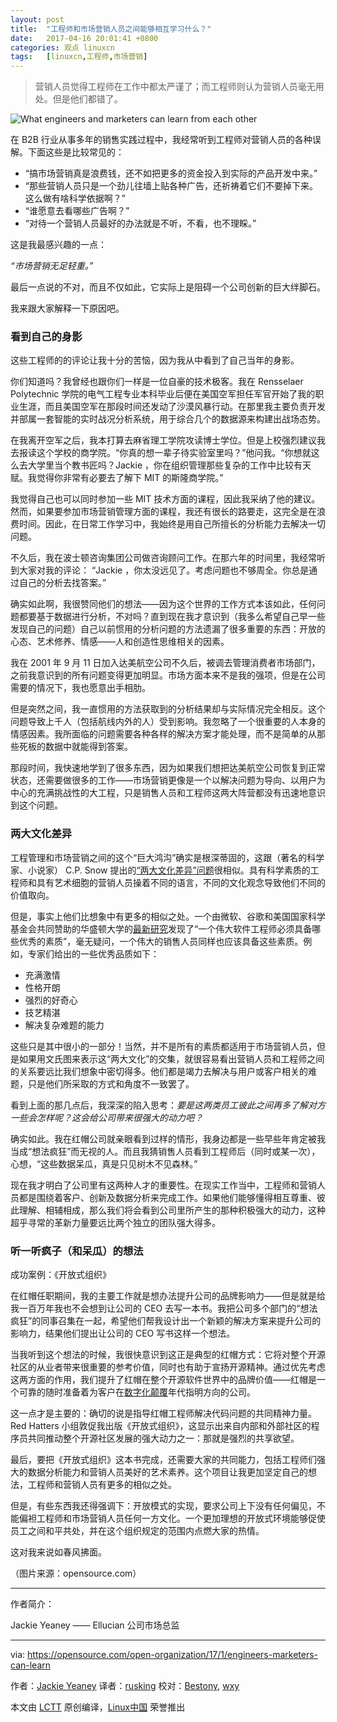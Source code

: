 ```yaml
---
layout: post
title:	"工程师和市场营销人员之间能够相互学习什么？"
date:	2017-04-16 20:01:41 +0800 
categories:	观点 linuxcn 
tags:	[linuxcn,工程师,市场营销]
---
```




> 
> 营销人员觉得工程师在工作中都太严谨了；而工程师则认为营销人员毫无用处。但是他们都错了。
> 
> 
> 


![What engineers and marketers can learn from each other](/Asserts/Images//attachment/album/201704/16/200201y3hz3hpypmphiyju.png "What engineers and marketers can learn from each other")


在 B2B 行业从事多年的销售实践过程中，我经常听到工程师对营销人员的各种误解。下面这些是比较常见的：


* “搞市场营销真是浪费钱，还不如把更多的资金投入到实际的产品开发中来。”
* “那些营销人员只是一个劲儿往墙上贴各种广告，还祈祷着它们不要掉下来。这么做有啥科学依据啊？”
* “谁愿意去看哪些广告啊？”
* “对待一个营销人员最好的办法就是不听，不看，也不理睬。”


这是我最感兴趣的一点：


*“市场营销无足轻重。”*


最后一点说的不对，而且不仅如此，它实际上是阻碍一个公司创新的巨大绊脚石。


我来跟大家解释一下原因吧。


### 看到自己的身影


这些工程师的的评论让我十分的苦恼，因为我从中看到了自己当年的身影。


你们知道吗？我曾经也跟你们一样是一位自豪的技术极客。我在 Rensselaer Polytechnic 学院的电气工程专业本科毕业后便在美国空军担任军官开始了我的职业生涯，而且美国空军在那段时间还发动了沙漠风暴行动。在那里我主要负责开发并部属一套智能的实时战况分析系统，用于综合几个的数据源来构建出战场态势。


在我离开空军之后，我本打算去麻省理工学院攻读博士学位。但是上校强烈建议我去报读这个学校的商学院。“你真的想一辈子待实验室里吗？”他问我。“你想就这么去大学里当个教书匠吗？Jackie ，你在组织管理那些复杂的工作中比较有天赋。我觉得你非常有必要去了解下 MIT 的斯隆商学院。”


我觉得自己也可以同时参加一些 MIT 技术方面的课程，因此我采纳了他的建议。然而，如果要参加市场营销管理方面的课程，我还有很长的路要走，这完全是在浪费时间。因此，在日常工作学习中，我始终是用自己所擅长的分析能力去解决一切问题。


不久后，我在波士顿咨询集团公司做咨询顾问工作。在那六年的时间里，我经常听到大家对我的评论： “Jackie ，你太没远见了。考虑问题也不够周全。你总是通过自己的分析去找答案。”


确实如此啊，我很赞同他们的想法——因为这个世界的工作方式本该如此，任何问题都要基于数据进行分析，不对吗？直到现在我才意识到（我多么希望自己早一些发现自己的问题）自己以前惯用的分析问题的方法遗漏了很多重要的东西：开放的心态、艺术修养、情感——人和创造性思维相关的因素。


我在 2001 年 9 月 11 日加入达美航空公司不久后，被调去管理消费者市场部门，之前我意识到的所有问题变得更加明显。市场方面本来不是我的强项，但是在公司需要的情况下，我也愿意出手相肋。


但是突然之间，我一直惯用的方法获取到的分析结果却与实际情况完全相反。这个问题导致上千人（包括航线内外的人）受到影响。我忽略了一个很重要的人本身的情感因素。我所面临的问题需要各种各样的解决方案才能处理，而不是简单的从那些死板的数据中就能得到答案。


那段时间，我快速地学到了很多东西，因为如果我们想把达美航空公司恢复到正常状态，还需要做很多的工作——市场营销更像是一个以解决问题为导向、以用户为中心的充满挑战性的大工程，只是销售人员和工程师这两大阵营都没有迅速地意识到这个问题。


### 两大文化差异


工程管理和市场营销之间的这个“巨大鸿沟”确实是根深蒂固的，这跟（著名的科学家、小说家） C.P. Snow 提出的[“两大文化差异”问题](https://en.wikipedia.org/wiki/The_Two_Cultures#Implications_and_influence)很相似。具有科学素质的工程师和具有艺术细胞的营销人员操着不同的语言，不同的文化观念导致他们不同的价值取向。


但是，事实上他们比想象中有更多的相似之处。一个由微软、谷歌和美国国家科学基金会共同赞助的华盛顿大学的[最新研究](https://faculty.washington.edu/ajko/papers/Li2015GreatEngineers.pdf)发现了“一个伟大软件工程师必须具备哪些优秀的素质”，毫无疑问，一个伟大的销售人员同样也应该具备这些素质。例如，专家们给出的一些优秀品质如下：


* 充满激情
* 性格开朗
* 强烈的好奇心
* 技艺精湛
* 解决复杂难题的能力


这些只是其中很小的一部分！当然，并不是所有的素质都适用于市场营销人员，但是如果用文氏图来表示这“两大文化”的交集，就很容易看出营销人员和工程师之间的关系要远比我们想象中密切得多。他们都是竭力去解决与用户或客户相关的难题，只是他们所采取的方式和角度不一致罢了。


看到上面的那几点后，我深深的陷入思考：*要是这两类员工彼此之间再多了解对方一些会怎样呢？这会给公司带来很强大的动力吧？*


确实如此。我在红帽公司就亲眼看到过样的情形，我身边都是一些早些年肯定被我当成“想法疯狂”而无视的人。而且我猜销售人员看到工程师后（同时或某一次），心想，“这些数据呆瓜，真是只见树木不见森林。”


现在我才明白了公司里有这两种人才的重要性。在现实工作当中，工程师和营销人员都是围绕着客户、创新及数据分析来完成工作。如果他们能够懂得相互尊重、彼此理解、相辅相成，那么我们将会看到公司里所产生的那种积极强大的动力，这种超乎寻常的革新力量要远比两个独立的团队强大得多。


### 听一听疯子（和呆瓜）的想法


成功案例：《开放式组织》


在红帽任职期间，我的主要工作就是想办法提升公司的品牌影响力——但是就是给我一百万年我也不会想到让公司的 CEO 去写一本书。我把公司多个部门的“想法疯狂”的同事召集在一起，希望他们帮我设计出一个新颖的解决方案来提升公司的影响力，结果他们提出让公司的 CEO 写书这样一个想法。


当我听到这个想法的时候，我很快意识到这正是典型的红帽方式：它将对整个开源社区的从业者带来很重要的参考价值，同时也有助于宣扬开源精神。通过优先考虑这两方面的作用，我们提升了红帽在整个开源软件世界中的品牌价值——红帽是一个可靠的随时准备着为客户在[数字化颠覆](https://opensource.com/open-organization/16/7/future-belongs-open-leaders)年代指明方向的公司。


这一点才是主要的：确切的说是指导红帽工程师解决代码问题的共同精神力量。 Red Hatters 小组敦促我出版《开放式组织》，这显示出来自内部和外部社区的程序员共同推动整个开源社区发展的强大动力之一：那就是强烈的共享欲望。


最后，要把《开放式组织》这本书完成，还需要大家的共同能力，包括工程师们强大的数据分析能力和营销人员美好的艺术素养。这个项目让我更加坚定自己的想法，工程师和营销人员有更多的相似之处。


但是，有些东西我还得强调下：开放模式的实现，要求公司上下没有任何偏见，不能偏袒工程师和市场营销人员任何一方文化。一个更加理想的开放式环境能够促使员工之间和平共处，并在这个组织规定的范围内点燃大家的热情。


这对我来说如春风拂面。


（图片来源：opensource.com）




---


作者简介：


Jackie Yeaney —— Ellucian 公司市场总监




---


via: <https://opensource.com/open-organization/17/1/engineers-marketers-can-learn>


作者：[Jackie Yeaney](https://opensource.com/users/jackie-yeaney) 译者：[rusking](https://github.com/rusking) 校对：[Bestony](https://github.com/Bestony), [wxy](https://github.com/wxy)


本文由 [LCTT](https://github.com/LCTT/TranslateProject) 原创编译，[Linux中国](https://linux.cn/) 荣誉推出
